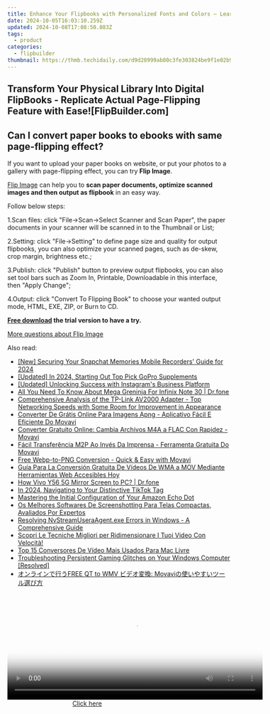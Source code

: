 ```yaml
---
title: Enhance Your Flipbooks with Personalized Fonts and Colors – Learn How to Create Cool Visuals on FlipBuilder.com
date: 2024-10-05T16:03:10.259Z
updated: 2024-10-08T17:08:50.083Z
tags:
  - product
categories:
  - flipbuilder
thumbnail: https://thmb.techidaily.com/d9d28999ab80c3fe303824be9f1e02b9cc335e9a7ef77a5fdd8ceeee3dcb3523.jpg
---
```


## Transform Your Physical Library Into Digital FlipBooks - Replicate Actual Page-Flipping Feature with Ease![FlipBuilder.com]

## Can I convert paper books to ebooks with same page-flipping effect?

If you want to upload your paper books on website, or put your photos to a gallery with page-flipping effect, you can try **Flip Image**. 

[Flip Image](https://tools.techidaily.com/flipbuilder/products/) can help you to **scan paper documents, optimize scanned images and then output as flipbook** in an easy way.

Follow below steps:

1.Scan files: click "File->Scan->Select Scanner and Scan Paper", the paper documents in your scanner will be scanned in to the Thumbnail or List;

2.Setting: click "File->Setting" to define page size and quality for output flipbooks, you can also optimize your scanned pages, such as de-skew, crop margin, brightness etc.;

3.Publish: click "Publish" button to preview output flipbooks, you can also set tool bars such as Zoom In, Printable, Downloadable in this interface, then "Apply Change";

4.Output: click "Convert To Flipping Book" to choose your wanted output mode, HTML, EXE, ZIP, or Burn to CD.

**[Free download](https://tools.techidaily.com/flipbuilder/products/) the trial version to have a try.** 

[More questions about Flip Image](https://tools.techidaily.com/flipbuilder/products/)

<ins class="adsbygoogle"
     style="display:block"
     data-ad-format="autorelaxed"
     data-ad-client="ca-pub-7571918770474297"
     data-ad-slot="1223367746"></ins>

<ins class="adsbygoogle"
     style="display:block"
     data-ad-client="ca-pub-7571918770474297"
     data-ad-slot="8358498916"
     data-ad-format="auto"
     data-full-width-responsive="true"></ins>

<span class="atpl-alsoreadstyle">Also read:</span>
<div><ul>
<li><a href="https://snapchat-videos.techidaily.com/new-securing-your-snapchat-memories-mobile-recorders-guide-for-2024/"><u>[New] Securing Your Snapchat Memories Mobile Recorders' Guide for 2024</u></a></li>
<li><a href="https://fox-links.techidaily.com/updated-in-2024-starting-out-top-pick-gopro-supplements/"><u>[Updated] In 2024, Starting Out Top Pick GoPro Supplements</u></a></li>
<li><a href="https://instagram-clips.techidaily.com/updated-unlocking-success-with-instagrams-business-platform/"><u>[Updated] Unlocking Success with Instagram's Business Platform</u></a></li>
<li><a href="https://android-pokemon-go.techidaily.com/all-you-need-to-know-about-mega-greninja-for-infinix-note-30-drfone-by-drfone-virtual-android/"><u>All You Need To Know About Mega Greninja For Infinix Note 30 | Dr.fone</u></a></li>
<li><a href="https://buynow-tips.techidaily.com/comprehensive-analysis-of-the-tp-link-av2000-adapter-top-networking-speeds-with-some-room-for-improvement-in-appearance/"><u>Comprehensive Analysis of the TP-Link AV2000 Adapter - Top Networking Speeds with Some Room for Improvement in Appearance</u></a></li>
<li><a href="https://win-comparisons.techidaily.com/converter-de-gratis-online-para-imagens-apng-aplicativo-facil-e-eficiente-do-movavi/"><u>Converter De Grátis Online Para Imagens Apng - Aplicativo Fácil E Eficiente Do Movavi</u></a></li>
<li><a href="https://win-comparisons.techidaily.com/converter-gratuito-online-cambia-archivos-m4a-a-flac-con-rapidez-movavi/"><u>Converter Gratuito Online: Cambia Archivos M4A a FLAC Con Rapidez - Movavi</u></a></li>
<li><a href="https://win-comparisons.techidaily.com/facil-transferencia-m2p-ao-inves-da-imprensa-ferramenta-gratuita-do-movavi/"><u>Fácil Transferência M2P Ao Invés Da Imprensa - Ferramenta Gratuita Do Movavi</u></a></li>
<li><a href="https://win-comparisons.techidaily.com/free-webp-to-png-conversion-quick-and-easy-with-movavi/"><u>Free Webp-to-PNG Conversion - Quick & Easy with Movavi</u></a></li>
<li><a href="https://win-comparisons.techidaily.com/guia-para-la-conversion-gratuita-de-videos-de-wma-a-mov-mediante-herramientas-web-accesibles-hoy/"><u>Guía Para La Conversión Gratuita De Vídeos De WMA a MOV Mediante Herramientas Web Accesibles Hoy</u></a></li>
<li><a href="https://screen-mirror.techidaily.com/how-vivo-y56-5g-mirror-screen-to-pc-drfone-by-drfone-android/"><u>How Vivo Y56 5G Mirror Screen to PC? | Dr.fone</u></a></li>
<li><a href="https://tiktok-video-recordings.techidaily.com/in-2024-navigating-to-your-distinctive-tiktok-tag/"><u>In 2024, Navigating to Your Distinctive TikTok Tag</u></a></li>
<li><a href="https://technical-tips.techidaily.com/mastering-the-initial-configuration-of-your-amazon-echo-dot/"><u>Mastering the Initial Configuration of Your Amazon Echo Dot</u></a></li>
<li><a href="https://win-comparisons.techidaily.com/os-melhores-softwares-de-screenshotting-para-telas-compactas-avaliados-por-expertos/"><u>Os Melhores Softwares De Screenshotting Para Telas Compactas, Avaliados Por Expertos</u></a></li>
<li><a href="https://graphic-issues.techidaily.com/1724467299672-resolving-nvstreamuseraagentexe-errors-in-windows-a-comprehensive-guide/"><u>Resolving NvStreamUseraAgent.exe Errors in Windows - A Comprehensive Guide</u></a></li>
<li><a href="https://win-comparisons.techidaily.com/scopri-le-tecniche-migliori-per-ridimensionare-i-tuoi-video-con-velocita/"><u>Scopri Le Tecniche Migliori per Ridimensionare I Tuoi Video Con Velocità!</u></a></li>
<li><a href="https://win-comparisons.techidaily.com/top-15-conversores-de-video-mais-usados-para-mac-livre/"><u>Top 15 Conversores De Vídeo Mais Usados Para Mac Livre</u></a></li>
<li><a href="https://win-able.techidaily.com/troubleshooting-persistent-gaming-glitches-on-your-windows-computer-resolved/"><u>Troubleshooting Persistent Gaming Glitches on Your Windows Computer [Resolved]</u></a></li>
<li><a href="https://win-comparisons.techidaily.com/free-qt-to-wmv-movavi/"><u>オンラインで行うFREE QT to WMV ビデオ変換: Movaviの使いやすいツール選び方</u></a></li>
</ul></div>

<!-- affiliate ads begin -->
<span id="1993645">
					<video width="576" height="240" style="cursor:pointer"
           poster="//a.impactradius-go.com/display-clicktoplayimage/1993645.png"
           onclick="if(!this.playClicked){this.play();this.setAttribute('controls',true);this.playClicked=true;}">
	   <source src="//a.impactradius-go.com/display-ad/22993-1993645">
	   <img src="//a.impactradius-go.com/display-clicktoplayimage/1993645.png" style="border: none; height: 100%; width: 100%; object-fit: contain">
	</video>
	<div style="width:360px;text-align:center"><a href="javascript:window.open(decodeURIComponent('https%3A%2F%2Fhomestyler.sjv.io%2Fc%2F5597632%2F1993645%2F22993'), '_blank');void(0);">Click here</a></div>
</span>
<img height="0" width="0" src="https://imp.pxf.io/i/5597632/1993645/22993" style="position:absolute;visibility:hidden;" border="0" />
<!-- affiliate ads end -->

